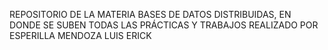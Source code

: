 REPOSITORIO DE LA MATERIA BASES DE DATOS DISTRIBUIDAS, EN DONDE SE SUBEN TODAS LAS PRÁCTICAS Y TRABAJOS
REALIZADO POR ESPERILLA MENDOZA LUIS ERICK
